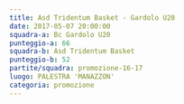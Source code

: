 ```yaml
---
title: Asd Tridentum Basket - Gardolo U20
date: 2017-05-07 20:00:00
squadra-a: Bc Gardolo U20
punteggio-a: 66
squadra-b: Asd Tridentum Basket
punteggio-b: 52
partite/squadra: promozione-16-17
luogo: PALESTRA 'MANAZZON'
categoria: promozione
---
```


